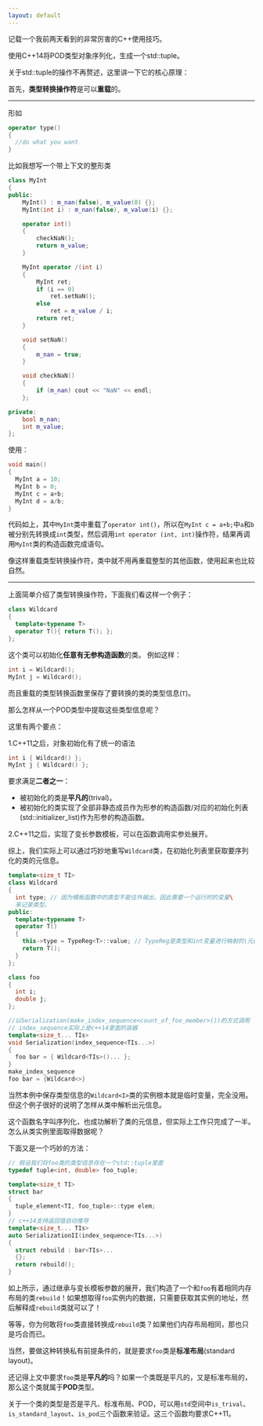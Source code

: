 ```yaml
---
layout: default
---
```

记载一个我前两天看到的非常厉害的C++使用技巧。

使用C++14将POD类型对象序列化，生成一个std::tuple。

关于std::tuple的操作不再赘述，这里讲一下它的核心原理：

首先，**类型转换操作符**是可以**重载**的。

___

形如
```c++
operator type()
{
  //do what you want
}
```

比如我想写一个带上下文的整形类

```C++
class MyInt
{
public:
    MyInt() : m_nan(false), m_value(0) {};
    MyInt(int i) : m_nan(false), m_value(i) {};

    operator int()
    {
        checkNaN();
        return m_value;
    }  

    MyInt operator /(int i)
    {
        MyInt ret;
        if (i == 0)
            ret.setNaN();
        else
            ret = m_value / i;
        return ret;
    }

    void setNaN()
    {
        m_nan = true;
    }

    void checkNaN()
    {
        if (m_nan) cout << "NaN" << endl;
    };

private:
    bool m_nan;
    int m_value;
};
```
使用：
```c++
void main()
{
  MyInt a = 10;
  MyInt b = 0;
  MyInt c = a+b;
  MyInt d = a/b;
}
```

代码如上，其中`MyInt`类中重载了`operator int()`，所以在`MyInt c = a+b;`中`a`和`b`被分别先转换成`int`类型，然后调用`int operator (int, int)`操作符，结果再调用`MyInt`类的构造函数完成语句。

像这样重载类型转换操作符，类中就不用再重载整型的其他函数，使用起来也比较自然。
***
上面简单介绍了类型转换操作符，下面我们看这样一个例子：
```c++
class Wildcard
{
  template<typename T>
  operator T(){ return T(); };
};
```
这个类可以初始化**任意有无参构造函数**的类。
例如这样：
```c++
int i = Wildcard();
MyInt j = Wildcard();
```
而且重载的类型转换函数里保存了要转换的类的类型信息(`T`)。

那么怎样从一个POD类型中提取这些类型信息呢？

这里有两个要点：

1.C++11之后，对象初始化有了统一的语法
```c++
int i { Wildcard() };
MyInt j { Wildcard() };
```
要求满足**二者之一**：
* 被初始化的类是**平凡的**(trival)。
* 被初始化的类实现了全部非静态成员作为形参的构造函数/对应的初始化列表(std::initializer_list)作为形参的构造函数。

2.C++11之后，实现了变长参数模板，可以在函数调用实参处展开。

综上，我们实际上可以通过巧妙地重写`Wildcard`类，在初始化列表里获取要序列化的类的元信息。
```C++
template<size_t TI>
class Wildcard
{
  int type; // 因为模板函数中的类型不能往外输出，因此需要一个运行时的变量\
  来记录类型。
public:
  template<typename T>
  operator T()
  {
    this->type = TypeReg<T>::value; // TypeReg是类型和int变量进行映射的\元函数。
    return T();
  }
};

class foo
{
  int i;
  double j;
};

//以Serialization(make_index_sequence<count_of_foo_member>())的方式调用
// index_sequence实际上是c++14里面的容器
template<size_t... TIs>
void Serialization(index_sequence<TIs...>)
{
  foo bar = { Wildcard<TIs>()... };
}
make_index_sequence
foo bar = {Wildcard<>}
```
当然本例中保存类型信息的`Wildcard<I>`类的实例根本就是临时变量，完全没用。但这个例子很好的说明了怎样从类中解析出元信息。

这个函数名字叫序列化，也成功解析了类的元信息，但实际上工作只完成了一半。怎么从类实例里面取得数据呢？

下面又是一个巧妙的方法：
```C++
// 假设我们将foo类的类型信息存在一个std::tuple里面
typedef tuple<int, double> foo_tuple;

template<size_t TI>
struct bar
{
  tuple_element<TI, foo_tuple>::type elem;
}
// c++14支持返回值自动推导
template<size_t... TIs>
auto SerializationII(index_sequence<TIs...>)
{
  struct rebuild : bar<TIs>...
  {};
  return rebuild();
}
```
如上所示，通过继承与变长模板参数的展开，我们构造了一个和`foo`有着相同内存布局的类`rebuild`！如果想取得`foo`实例内的数据，只需要获取其实例的地址，然后解释成`rebuild`类就可以了！

等等，你为何敢将`foo`类直接转换成`rebuild`类？如果他们内存布局相同，那也只是巧合而已。

当然，要做这种转换私有前提条件的，就是要求`foo`类是**标准布局**(standard layout)。

还记得上文中要求`foo`类是**平凡的**吗？如果一个类既是平凡的，又是标准布局的，那么这个类就属于**POD**类型。

关于一个类的类型是否是平凡、标准布局、POD，可以用`std`空间中`is_trival`、`is_standard_layout`、`is_pod`三个函数来验证。这三个函数均要求C++11。
